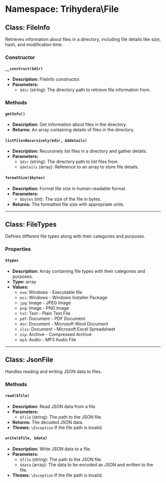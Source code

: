 # Namespace: Trihydera\File

## Class: FileInfo

Retrieves information about files in a directory, including file details like size, hash, and modification time.

### Constructor

#### `__construct($dir)`

- **Description:** FileInfo constructor.
- **Parameters:**
  - `$dir` (string): The directory path to retrieve file information from.

### Methods

#### `getInfo()`

- **Description:** Get information about files in the directory.
- **Returns:** An array containing details of files in the directory.

#### `listFilesRecursively($dir, &$details)`

- **Description:** Recursively list files in a directory and gather details.
- **Parameters:**
  - `$dir` (string): The directory path to list files from.
  - `$details` (array): Reference to an array to store file details.

#### `formatSize($bytes)`

- **Description:** Format file size in human-readable format.
- **Parameters:**
  - `$bytes` (int): The size of the file in bytes.
- **Returns:** The formatted file size with appropriate units.

---

## Class: FileTypes

Defines different file types along with their categories and purposes.

### Properties

#### `$types`

- **Description:** Array containing file types with their categories and purposes.
- **Type:** array
- **Values:**
  - `exe`: Windows - Executable file
  - `msi`: Windows - Windows Installer Package
  - `jpg`: Image - JPEG Image
  - `png`: Image - PNG Image
  - `txt`: Text - Plain Text File
  - `pdf`: Document - PDF Document
  - `doc`: Document - Microsoft Word Document
  - `xlsx`: Document - Microsoft Excel Spreadsheet
  - `zip`: Archive - Compressed Archive
  - `mp3`: Audio - MP3 Audio File

---

## Class: JsonFile

Handles reading and writing JSON data to files.

### Methods

#### `read($file)`

- **Description:** Read JSON data from a file.
- **Parameters:**
  - `$file` (string): The path to the JSON file.
- **Returns:** The decoded JSON data.
- **Throws:** `\Exception` If the file path is invalid.

#### `write($file, $data)`

- **Description:** Write JSON data to a file.
- **Parameters:**
  - `$file` (string): The path to the JSON file.
  - `$data` (array): The data to be encoded as JSON and written to the file.
- **Throws:** `\Exception` If the file path is invalid.